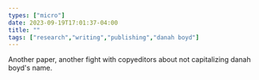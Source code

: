```yaml
---
types: ["micro"]
date: 2023-09-19T17:01:37-04:00
title: ""
tags: ["research","writing","publishing","danah boyd"]
---
```

Another paper, another fight with copyeditors about not capitalizing danah boyd's name.

